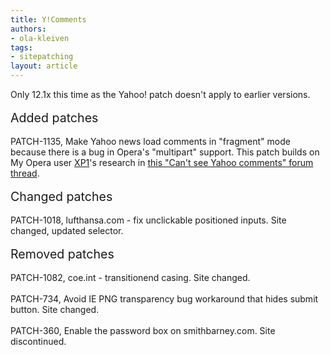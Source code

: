 ```yaml
---
title: Y!Comments
authors:
- ola-kleiven
tags:
- sitepatching
layout: article
---
```

Only 12.1x this time as the Yahoo! patch doesn&#39;t apply to earlier versions.<br/><br/><span style="font-size: 140%">Added patches</span><br/><br/>PATCH-1135, Make Yahoo news load comments in &quot;fragment&quot; mode because there is a bug in Opera&#39;s &quot;multipart&quot; support. This patch builds on My Opera user <a href="http://my.opera.com/XP1/" target="_blank">XP1</a>&#39;s research in <a href="http://my.opera.com/community/forums/topic.dml?id=1640352" target="_blank">this &quot;Can&#39;t see Yahoo comments&quot; forum thread</a>.<br/><br/><span style="font-size: 140%">Changed patches</span><br/><br/>PATCH-1018, lufthansa.com - fix unclickable positioned inputs. Site changed, updated selector.<br/><br/><span style="font-size: 140%">Removed patches</span><br/><br/>PATCH-1082, coe.int - transitionend casing. Site changed.<br/><br/>PATCH-734, Avoid IE PNG transparency bug workaround that hides submit button. Site changed.<br/><br/>PATCH-360, Enable the password box on smithbarney.com. Site discontinued.
